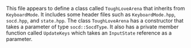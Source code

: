 This file appears to define a class called `ToughLoveArena` that inherits from `KeyboardMode`. It includes some header files such as `KeyboardMode.hpp`, `socd.hpp`, and `state.hpp`. The class `ToughLoveArena` has a constructor that takes a parameter of type `socd::SocdType`. It also has a private member function called `UpdateKeys` which takes an `InputState` reference as a parameter.